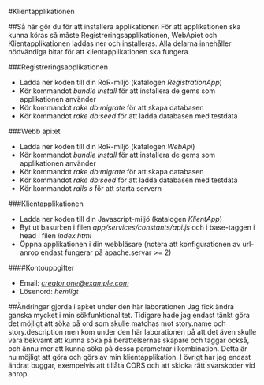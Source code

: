 #Klientapplikationen

##Så här gör du för att installera applikationen
För att applikationen ska kunna köras så måste Registreringsapplikationen, WebApiet och 
Klientapplikationen laddas ner och installeras. Alla delarna innehåller nödvändiga bitar 
för att klientapplikationen ska fungera.

###Registreringsapplikationen
+ Ladda ner koden till din RoR-miljö (katalogen *RegistrationApp*)
+ Kör kommandot *bundle install* för att installera de gems som applikationen använder
+ Kör kommandot *rake db:migrate* för att skapa databasen
+ Kör kommandot *rake db:seed* för att ladda databasen med testdata

###Webb api:et
+ Ladda ner koden till din RoR-miljö (katalogen *WebApi*)
+ Kör kommandot *bundle install* för att installera de gems som applikationen använder
+ Kör kommandot *rake db:migrate* för att skapa databasen
+ Kör kommandot *rake db:seed* för att ladda databasen med testdata
+ Kör kommandot *rails s* för att starta servern

###Klientapplikationen
+ Ladda ner koden till din Javascript-miljö (katalogen *KlientApp*)
+ Byt ut basurl:en i filen *app/services/constants/api.js* och i base-taggen i head i filen *index.html*
+ Öppna applikationen i din webbläsare (notera att konfigurationen av url-anrop endast fungerar på apache.servar >= 2)

####Kontouppgifter
+ Email: *creator.one@example.com*
+ Lösenord: *hemligt*

##Ändringar gjorda i api:et under den här laborationen
Jag fick ändra ganska mycket i min sökfunktionalitet. Tidigare hade jag endast tänkt göra det 
möjligt att söka på ord som skulle matchas mot story.name och story.description men kom under 
den här laborationen på att det även skulle vara bekvämt att kunna söka på berättelsernas 
skapare och taggar också, och ännu mer att kunna söka på dessa parametrar i kombination. Detta 
är nu möjligt att göra och görs av min klientapplikation. I övrigt har jag endast ändrat buggar, 
exempelvis att tillåta CORS och att skicka rätt svarskoder vid anrop.